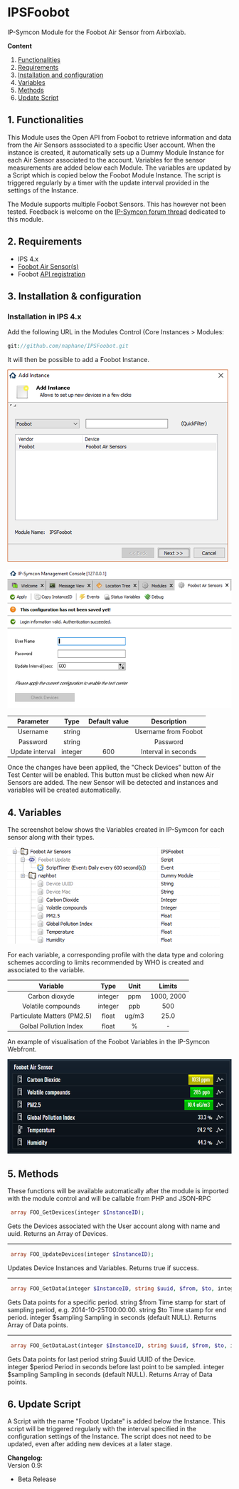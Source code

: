 # IPSFoobot
IP-Symcon Module for the Foobot Air Sensor from Airboxlab.

**Content**

1. [Functionalities](#1-functionalities)
2. [Requirements](#2-requirements)
3. [Installation and configuration](#3-installation--configuration)
4. [Variables](#4-variables)
5. [Methods](#5-methods)
6. [Update Script](#6-update-script)

## 1. Functionalities

This Module uses the Open API from Foobot to retrieve information and data from the Air Sensors asssociated to a specific User account. When the instance is created, it automatically sets up a Dummy Module Instance for each Air Sensor associated to the account. Variables for the sensor measurements are added below each Module. The variables are updated by a Script which is copied below the Foobot Module Instance. The script is triggered regularly by a timer with the update interval provided in the settings of the Instance.

The Module supports multiple Foobot Sensors. This has however not been tested. Feedback is welcome on the [IP-Symcon forum thread](https://www.symcon.de/forum/threads/30622-Foobot-Air-Sensor-Modul) dedicated to this module.

## 2. Requirements

 - IPS 4.x
 - [Foobot Air Sensor(s)](https://foobot.io/)
 - Foobot [API registration](api.foobot.io/apidoc/)

## 3. Installation & configuration

### Installation in IPS 4.x

Add the following URL in the Modules Control (Core Instances > Modules:
```php 
git://github.com/naphane/IPSFoobot.git
```
It will then be possible to add a Foobot Instance.

![Create Instance](docs/Foobot_Module_Installation.png?raw=true "Create Instance")

![Configure Instance](docs/Foobot_Module_Installation2.png?raw=true "Configure Instance")

| Parameter       | Type   | Default value  |  Description         |
| :-------------: | :----: | :------------: | :------------------: |
| Username        | string |                | Username from Foobot |
| Password        | string |                | Password             |
| Update interval | integer| 600            | Interval in seconds  |

Once the changes have been applied, the "Check Devices" button of the Test Center will be enabled. This button must be clicked when new Air Sensors are added. The new Sensor will be detected and instances and variables will be created automatically.

## 4. Variables

The screenshot below shows the Variables created in IP-Symcon for each sensor along with their types.

![Variables created by the Instance](docs/Foobot_Module_Variables.png?raw=true "Variables created by the Instance")

For each variable, a corresponding profile with the data type and coloring schemes according to limits recommended by WHO is created and associated to the variable.

| Variable                    | Type      | Unit           |  Limits              |
| :-------------------------: | :-------: | :------------: | :------------------: |
| Carbon dioxyde              | integer   | ppm            |  1000, 2000          |
| Volatile compounds          | integer   | ppb            |  500                 |
| Particulate Matters (PM2.5) | float     | ug/m3          |  25.0                |
| Golbal Pollution Index      | float     | %              | -                    |

An example of visualisation of the Foobot Variables in the IP-Symcon Webfront.

![Webfront](docs/Foobot_Module_Webfront.png?raw=true "Webfront")

## 5. Methods

These functions will be available automatically after the module is imported with the module control and will be callable from PHP and JSON-RPC 

   ```php 
    array FOO_GetDevices(integer $InstanceID);
   ```
   Gets the Devices associated with the User account along with name and uuid.
   Returns an Array of Devices.
   
   ---------------------
   ```php 
    array FOO_UpdateDevices(integer $InstanceID);
   ```
   Updates Device Instances and Variables.
   Returns true if success.
   
   ----------------------
   ```php 
    array FOO_GetData(integer $InstanceID, string $uuid, $from, $to, integer $sampling);
   ```
   Gets Data points for a specific period.
   string $from 	Time stamp for start of sampling period, e.g. 2014-10-25T00:00:00.
   string $to	Time stamp for end period.
   integer $sampling	Sampling in seconds	(default NULL).
   Returns Array of Data points.
   
   ----------------------
   ```php 
    array FOO_GetDataLast(integer $InstanceID, string $uuid, $from, $to, integer $sampling);
   ```
   Gets Data points for last period
   string  $uuid UUID of the Device.	  
   integer $period Period in seconds before last point to be sampled.
   integer $sampling	Sampling in seconds (default NULL).
   Returns Array of Data points.

## 6. Update Script

A Script with the name "Foobot Update" is added below the Instance. This script will be triggered regularly with the interval specified in the configuration settings of the Instance. The script does not need to be updated, even after adding new devices at a later stage.

**Changelog:**  
 Version 0.9:
  - Beta Release
